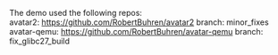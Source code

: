 The demo used the following repos:  
  avatar2: https://github.com/RobertBuhren/avatar2 branch: minor_fixes  
  avatar-qemu: https://github.com/RobertBuhren/avatar-qemu branch: fix_glibc27_build  
